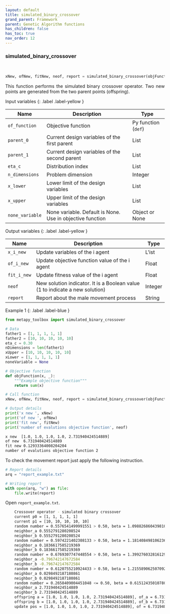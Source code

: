 ```yaml
---
layout: default
title: simulated_binary_crossover
grand_parent: Framework
parent: Genetic Algorithm functions
has_children: false
has_toc: true
nav_order: 12
---
```


<!--Don't delete ths script-->
<script src = "https://polyfill.io/v3/polyfill.min.js?features=es6"></script>
<script id = "MathJax-script" async src="https://cdn.jsdelivr.net/npm/mathjax@3/es5/tex-mml-chtml.js"></script>
<!--Don't delete ths script-->

<h3>simulated_binary_crossover</h3>
<br>

```python
xNew, ofNew, fitNew, neof, report = simulated_binary_crossover(objFunction, father1, father2, eta_c, nDimensions, xUpper, xLower, noneVariable)
```

<p align = "justify">
This function performs the simulated binary crossover operator. Two new points are generated from the two parent points (offspring).</p>

Input variables
{: .label .label-yellow }

<table style = "width:100%">
   <thead>
     <tr>
       <th>Name</th>
       <th>Description</th>
       <th>Type</th>
     </tr>
   </thead>
   <tr>
       <td><code>of_function</code></td>
       <td>Objective function</td>
       <td>Py function (<code>def</code>)</td>
   </tr> 
   <tr>
       <td><code>parent_0</code></td>
       <td>Current design variables of the first parent</td>
       <td>List</td>
   </tr>
   <tr>
       <td><code>parent_1</code></td>
       <td>Current design variables of the second parent</td>
       <td>List</td>
   </tr>
   <tr>
       <td><code>eta_c</code></td>
       <td>Distribution index</td>
       <td>List</td>
   </tr>
   <tr>
       <td><code>n_dimensions</code></td>
       <td>Problem dimension</td>
       <td>Integer</td>
   </tr>   
   <tr>
       <td><code>x_lower</code></td>
       <td>Lower limit of the design variables</td>
       <td>List</td>
   </tr>
   <tr>
       <td><code>x_upper</code></td>
       <td>Upper limit of the design variables</td>
       <td>List</td>
   </tr>
   <tr>
       <td><code>none_variable</code></td>
       <td>None variable. Default is None. Use in objective function</td>
       <td>Object or None</td>
   </tr>
</table>

Output variables
{: .label .label-yellow }

<table style = "width:100%">
   <thead>
     <tr>
       <th>Name</th>
       <th>Description</th>
       <th>Type</th>
     </tr>
   </thead>
   <tr>
       <td><code>x_i_new</code></td>
       <td>Update variables of the i agent</td>
       <td>L'ist</td>
   </tr>
   <tr>
       <td><code>of_i_new</code></td>
       <td> Update objective function value of the i agent</td>
       <td>Float</td>
   </tr>
   <tr>
       <td><code>fit_i_new</code></td>
       <td>Update fitness value of the i agent</td>
       <td>Float</td>
   </tr>
   <tr>
       <td><code>neof</code></td>
       <td>New solution indicator. It is a Boolean value (1 to indicate a new solution)</td>
       <td>Integer</td>
   </tr>
   <tr>
       <td><code>report</code></td>
       <td>Report about the male movement process</td>
       <td>String</td>
   </tr>
</table>

Example 1
{: .label .label-blue }

<p align = "justify">
 <i>
 </i>
</p>

```python
from metapy_toolbox import simulated_binary_crossover

# Data
father1 = [1, 1, 1, 1, 1]
father2 = [10, 10, 10, 10, 10]
eta_c = 0.30
nDimensions = len(father1)
xUpper = [10, 10, 10, 10, 10]
xLower = [1, 1, 1, 1, 1]
noneVariable = None

# Objective function
def objFunction(x, _):
    """Example objective function"""
    return sum(x)

# Call function
xNew, ofNew, fitNew, neof, report = simulated_binary_crossover(objFunction, father1, father2, eta_c, nDimensions, xUpper, xLower, noneVariable)

# Output details
print('x new ', xNew)
print('of new ', ofNew)
print('fit new', fitNew)
print('number of evalutions objective function', neof)
```

```bash
x new  [1.0, 1.0, 1.0, 1.0, 2.731940424514889]
of new  6.731940424514889
fit new 0.12933364008204204
number of evalutions objective function 2
```

<p align = "justify">
  To check the movement report just apply the following instruction.
</p>

```python
# Report details
arq = "report_example.txt"

# Writing report
with open(arq, "w") as file:
    file.write(report)
```

<p align = "justify">
  Open <code>report_example.txt</code>. 
</p>

```bash
    Crossover operator - simulated binary crossover
    current p0 = [1, 1, 1, 1, 1]
    current p1 = [10, 10, 10, 10, 10]
    random number = 0.5576541499991551 > 0.50, beta = 1.0988268604398106
    neighbor_a 0.5552791280208524
    neighbor_b 0.5552791280208524
    random number = 0.5974221402308133 > 0.50, beta = 1.1814084981062363
    neighbor_a 0.1836617585219369
    neighbor_b 0.1836617585219369
    random number = 0.6769307747448554 > 0.50, beta = 1.3992760328161298
    neighbor_a -0.796742147672584
    neighbor_b -0.796742147672584
    random number = 0.6120755210924433 > 0.50, beta = 1.215589062507092
    neighbor_a 0.0298492187180861
    neighbor_b 0.0298492187180861
    random number = 0.2658409004451048 <= 0.50, beta = 0.6151243501078025
    neighbor_a 2.731940424514889
    neighbor_b 2.731940424514889
    offspring a = [1.0, 1.0, 1.0, 1.0, 2.731940424514889], of_a = 6.731940424514889
    offspring b = [1.0, 1.0, 1.0, 1.0, 2.731940424514889], of_b = 6.731940424514889
    update pos = [1.0, 1.0, 1.0, 1.0, 2.731940424514889], of = 6.731940424514889, fit = 0.12933364008204204
```
